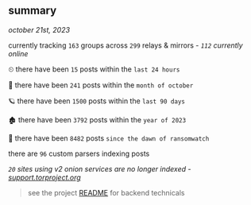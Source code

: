 
## summary
_october 21st, 2023_

currently tracking `163` groups across `299` relays & mirrors - _`112` currently online_

⏲ there have been `15` posts within the `last 24 hours`

🦈 there have been `241` posts within the `month of october`

🪐 there have been `1500` posts within the `last 90 days`

🏚 there have been `3792` posts within the `year of 2023`

🦕 there have been `8482` posts `since the dawn of ransomwatch`

there are `96` custom parsers indexing posts

_`20` sites using v2 onion services are no longer indexed - [support.torproject.org](https://support.torproject.org/onionservices/v2-deprecation/)_

> see the project [README](https://github.com/joshhighet/ransomwatch#ransomwatch--) for backend technicals
